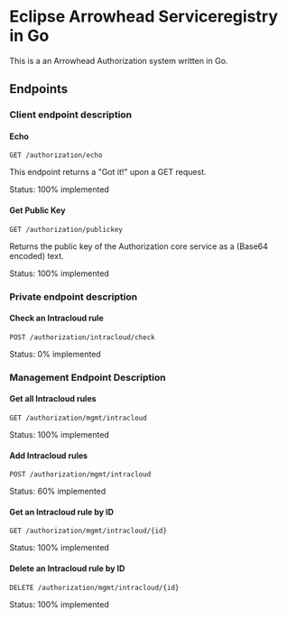 # Eclipse Arrowhead Serviceregistry in Go
This is a an Arrowhead Authorization system written in Go.


## Endpoints

### Client endpoint description


#### Echo
```
GET /authorization/echo
```
This endpoint returns a "Got it!" upon a GET request.

Status: 100% implemented

#### Get Public Key
```
GET /authorization/publickey
```
Returns the public key of the Authorization core service as a (Base64 encoded) text.

Status: 100% implemented

### Private endpoint description

#### Check an Intracloud rule
```
POST /authorization/intracloud/check
```

Status: 0% implemented

### Management Endpoint Description

#### Get all Intracloud rules
```
GET /authorization/mgmt/intracloud
```

Status: 100% implemented

#### Add Intracloud rules
```
POST /authorization/mgmt/intracloud
```

Status: 60% implemented

#### Get an Intracloud rule by ID
```
GET /authorization/mgmt/intracloud/{id}
```

Status: 100% implemented

#### Delete an Intracloud rule by ID
```
DELETE /authorization/mgmt/intracloud/{id}
```

Status: 100% implemented

